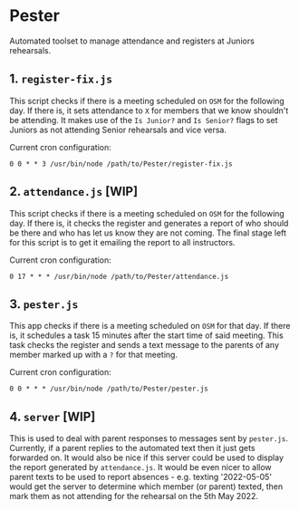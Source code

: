# Pester
Automated toolset to manage attendance and registers at Juniors rehearsals.

## 1. `register-fix.js`
This script checks if there is a meeting scheduled on `OSM` for the following day. If there is, it sets attendance to `X` for members that we know shouldn't be attending. It makes use of the `Is Junior?` and `Is Senior?` flags to set Juniors as not attending Senior rehearsals and vice versa.

Current cron configuration:
```
0 0 * * 3 /usr/bin/node /path/to/Pester/register-fix.js
```

## 2. `attendance.js` [WIP]
This script checks if there is a meeting scheduled on `OSM` for the following day. If there is, it checks the register and generates a report of who should be there and who has let us know they are not coming. The final stage left for this script is to get it emailing the report to all instructors.

Current cron configuration:
```
0 17 * * * /usr/bin/node /path/to/Pester/attendance.js
```

## 3. `pester.js`
This app checks if there is a meeting scheduled on `OSM` for that day. If there is, it schedules a task 15 minutes after the start time of said meeting. This task checks the register and sends a text message to the parents of any member marked up with a `?` for that meeting.

Current cron configuration:
```
0 0 * * * /usr/bin/node /path/to/Pester/pester.js
```

## 4. `server` [WIP]
This is used to deal with parent responses to messages sent by `pester.js`. Currently, if a parent replies to the automated text then it just gets forwarded on.
It would also be nice if this server could be used to display the report generated by `attendance.js`. It would be even nicer to allow parent texts to be used to report absences - e.g. texting '2022-05-05' would get the server to determine which member (or parent) texted, then mark them as not attending for the rehearsal on the 5th May 2022.